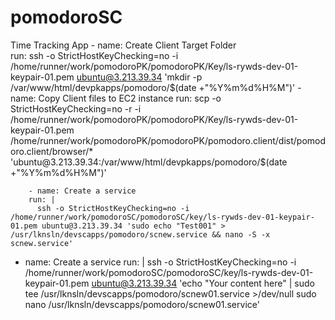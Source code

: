# pomodoroSC
Time Tracking App
        - name: Create Client Target Folder  
        run: ssh -o StrictHostKeyChecking=no -i /home/runner/work/pomodoroPK/pomodoroPK/Key/ls-rywds-dev-01-keypair-01.pem  ubuntu@3.213.39.34 'mkdir -p /var/www/html/devpkapps/pomodoro/$(date +"%Y%m%d%H%M")'
      - name: Copy Client files to EC2 instance
        run: scp -o StrictHostKeyChecking=no -r -i /home/runner/work/pomodoroPK/pomodoroPK/Key/ls-rywds-dev-01-keypair-01.pem /home/runner/work/pomodoroPK/pomodoroPK/pomodoro.client/dist/pomodoro.client/browser/* 'ubuntu@3.213.39.34:/var/www/html/devpkapps/pomodoro/$(date +"%Y%m%d%H%M")'

        - name: Create a service
        run: |
          ssh -o StrictHostKeyChecking=no -i /home/runner/work/pomodoroSC/pomodoroSC/key/ls-rywds-dev-01-keypair-01.pem ubuntu@3.213.39.34 'sudo echo "Test001" > /usr/lknsln/devscapps/pomodoro/scnew.service && nano -S -x scnew.service'


 - name: Create a service
        run: |
         ssh -o StrictHostKeyChecking=no -i /home/runner/work/pomodoroSC/pomodoroSC/key/ls-rywds-dev-01-keypair-01.pem  ubuntu@3.213.39.34 'echo "Your content here" | sudo tee /usr/lknsln/devscapps/pomodoro/scnew01.service >/dev/null
         sudo nano /usr/lknsln/devscapps/pomodoro/scnew01.service'
